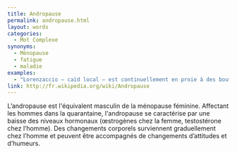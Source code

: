 ```yaml
---
title: Andropause
permalink: andropause.html
layout: words
categories:
  - Mot Complexe
synonyms:
  - Ménopause
  - fatigue
  - maladie
examples:
  - "Lorenzaccio – caïd local – est continuellement en proie à des bouffées de chaleur, prémisses d'une andropause prodromique… (cf. Histoires)"
link: http://fr.wikipedia.org/wiki/Andropause
---
```


L’andropause est l'équivalent masculin de la ménopause féminine. Affectant les hommes dans la quarantaine, l'andropause se caractérise par une baisse des niveaux hormonaux (œstrogènes chez la femme, testostérone chez l’homme). Des changements corporels surviennent graduellement chez l’homme et peuvent être accompagnés de changements d’attitudes et d’humeurs.
